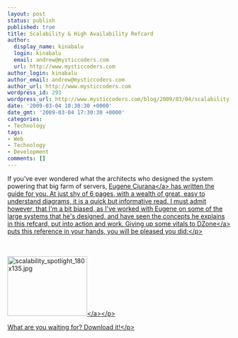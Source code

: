 ```yaml
---
layout: post
status: publish
published: true
title: Scalability & High Availability Refcard
author:
  display_name: kinabalu
  login: kinabalu
  email: andrew@mysticcoders.com
  url: http://www.mysticcoders.com
author_login: kinabalu
author_email: andrew@mysticcoders.com
author_url: http://www.mysticcoders.com
wordpress_id: 293
wordpress_url: http://www.mysticcoders.com/blog/2009/03/04/scalability-high-availability-refcard/
date: '2009-03-04 10:30:30 +0000'
date_gmt: '2009-03-04 17:30:30 +0000'
categories:
- Technology
tags:
- Web
- Technology
- Development
comments: []
---
```

<p>If you've ever wondered what the architects who designed the system powering that big farm of servers, <a href="http:&#47;&#47;eugeneciurana.com" title="Eugene Ciurana" target="_blank">Eugene Ciurana<&#47;a> has written the guide for you. At just shy of 6 pages, with a wealth of great, easy to understand diagrams, it is a quick but informative read. I must admit however, that I'm a bit biased, as I've worked with Eugene on some of the large systems that he's designed, and have seen the concepts he explains in this refcard, put into action and work. Giving up some vitals to <a href="http:&#47;&#47;dzone.com" title="DZone" target="_blank">DZone<&#47;a> puts this reference in your hands, you will be pleased you did:<&#47;p></p>
<p><br &#47;><br />
<a href="http:&#47;&#47;refcardz.dzone.com&#47;refcardz&#47;scalability" title="Scalability &amp; High Availability Refcard" target="_blank"><img src="http:&#47;&#47;www.mysticcoders.com&#47;wp-content&#47;uploads&#47;2009&#47;03&#47;scalability-spotlight-180x135.jpg" width="180" height="135" alt="scalability_spotlight_180x135.jpg" &#47;><&#47;a><&#47;p></p>
<p>What are you waiting for? Download it!<&#47;p></p>
